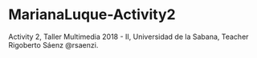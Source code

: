 # MarianaLuque-Activity2
Activity 2, Taller Multimedia 2018 - II, Universidad de la Sabana, Teacher Rigoberto Sáenz @rsaenzi.
